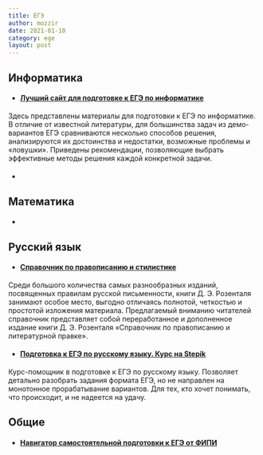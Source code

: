```yaml
---
title: ЕГЭ
author: mozzir
date: 2021-01-10
category: ege
layout: post
---
```


Информатика
-------------
+ #### [ Лучший сайт для подготовке к ЕГЭ по информатике](https://kpolyakov.spb.ru/school/ege.htm)
Здесь представлены материалы для подготовки к ЕГЭ по информатике. В отличие от известной литературы, для большинства задач из демо-вариантов ЕГЭ сравниваются несколько способов решения, анализируются их достоинства и недостатки, возможные проблемы и «ловушки». Приведены рекомендации, позволяющие выбрать эффективные методы решения каждой конкретной задачи.

+ #### [  ](   )



Математика
-------

+ #### [  ](   )

Русский язык 
-------
+ #### [ Справочник по правописанию и стилистике ](http://www.rosental-book.ru/)
Среди большого количества самых разнообразных изданий, посвященных правилам русской письменности, книги Д. Э. Розенталя занимают особое место, выгодно отличаясь полнотой, четкостью и простотой изложения материала.
Предлагаемый вниманию читателей справочник представляет собой переработанное и дополненное издание книги Д. Э. Розенталя «Справочник по правописанию и литературной правке».

+ #### [Подготовка к ЕГЭ по русскому языку. Курс на Stepik](https://stepik.org/course/7798/syllabus)
Курс-помощник в подготовке к ЕГЭ по русскому языку. Позволяет детально разобрать задания формата ЕГЭ, но не направлен на монотонное прорабатывание вариантов. Для тех, кто хочет понимать, что происходит, и не надеется на удачу.


Общие
-----

+ #### [Навигатор самостоятельной подготовки к ЕГЭ от ФИПИ](https://fipi.ru/navigator-podgotovki/navigator-ege)

